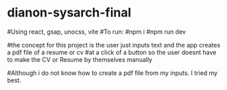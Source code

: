 ﻿# dianon-sysarch-final
 
 #Using react, gsap, unocss, vite
 #To run:
 #npm i
 #npm run dev
 
 #the concept for this project is the user just inputs text and the app creates a pdf file of a resume or cv
 #at a click of a button so the user doesnt have to make the CV or Resume by themselves manually
 
 #Although i do not know how to create a pdf file from my inputs. I tried my best.

